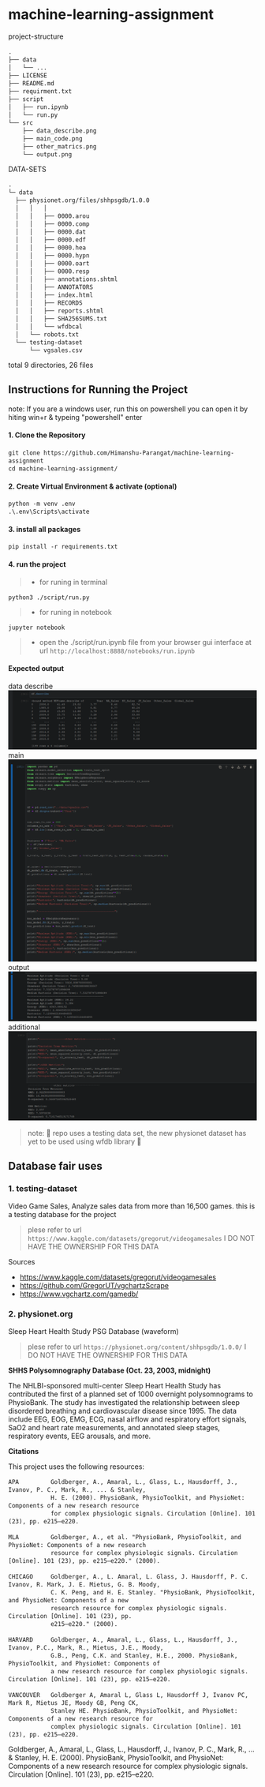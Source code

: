 # machine-learning-assignment

project-structure
```
.
├── data
│   └── ... 
├── LICENSE
├── README.md
├── requirment.txt
├── script
│   ├── run.ipynb
│   └── run.py
└── src
    ├── data_describe.png
    ├── main_code.png
    ├── other_matrics.png
    └── output.png
```

DATA-SETS
```
.
└─ data                                  
  ├── physionet.org/files/shhpsgdb/1.0.0                     
  │   │   │           
  │   │   ├── 0000.arou         
  │   │   ├── 0000.comp         
  │   │   ├── 0000.dat          
  │   │   ├── 0000.edf          
  │   │   ├── 0000.hea          
  │   │   ├── 0000.hypn         
  │   │   ├── 0000.oart         
  │   │   ├── 0000.resp         
  │   │   ├── annotations.shtml 
  │   │   ├── ANNOTATORS        
  │   │   ├── index.html        
  │   │   ├── RECORDS           
  │   │   ├── reports.shtml     
  │   │   ├── SHA256SUMS.txt    
  │   │   └── wfdbcal           
  │   └── robots.txt                    
  └── testing-dataset                   
      └── vgsales.csv                   
```
total 9 directories, 26 files


## Instructions for Running the Project
note: If you are a windows user, run this on powershell
you can open it by hiting win+r & typeing "powershell" enter



#### 1. Clone the Repository
```
git clone https://github.com/Himanshu-Parangat/machine-learning-assignment
cd machine-learning-assignment/
```

#### 2. Create Virtual Environment & activate (optional)
```
python -m venv .env
.\.env\Scripts\activate
```

#### 3. install all packages
```
pip install -r requirements.txt
```

#### 4. run the project

> * for runing in terminal 
```
python3 ./script/run.py
```

> * for runing in notebook
```
jupyter notebook
```
> * open the ./script/run.ipynb file from your browser gui interface at url `http://localhost:8888/notebooks/run.ipynb`


#### Expected output

data describe
![Data Description](src/data_describe.png)
main 
![Main Code](src/main_code.png)
output
![Output](src/output.png)
additional
![Other Metrics](src/other_matrics.png)

> note: 🚧 repo uses a testing data set, the new physionet dataset has yet to be used using wfdb library  🚧 

## Database fair uses 

### 1. testing-dataset

Video Game Sales, Analyze sales data from more than 16,500 games. this is a testing database for the project
> plese refer to url `https://www.kaggle.com/datasets/gregorut/videogamesales`
> I DO NOT HAVE THE OWNERSHIP FOR THIS DATA

Sources
* https://www.kaggle.com/datasets/gregorut/videogamesales
* https://github.com/GregorUT/vgchartzScrape
* https://www.vgchartz.com/gamedb/

### 2. physionet.org

Sleep Heart Health Study PSG Database (waveform)
> plese refer to url `https://physionet.org/content/shhpsgdb/1.0.0/` 
> I DO NOT HAVE THE OWNERSHIP FOR THIS DATA

**SHHS Polysomnography Database (Oct. 23, 2003, midnight)** 

The NHLBI-sponsored multi-center Sleep Heart Health Study has contributed the first of a planned set of 1000
overnight polysomnograms to PhysioBank. The study has investigated the relationship between sleep disordered
breathing and cardiovascular disease since 1995. The data include EEG, EOG, EMG, ECG, nasal airflow and
respiratory effort signals, SaO2 and heart rate measurements, and annotated sleep stages, respiratory events,
EEG arousals, and more.

**Citations**

This project uses the following resources:

```
APA 	    Goldberger, A., Amaral, L., Glass, L., Hausdorff, J., Ivanov, P. C., Mark, R., ... & Stanley,
            H. E. (2000). PhysioBank, PhysioToolkit, and PhysioNet: Components of a new research resource 
            for complex physiologic signals. Circulation [Online]. 101 (23), pp. e215–e220.

MLA 	    Goldberger, A., et al. "PhysioBank, PhysioToolkit, and PhysioNet: Components of a new research 
            resource for complex physiologic signals. Circulation [Online]. 101 (23), pp. e215–e220." (2000).

CHICAGO 	Goldberger, A., L. Amaral, L. Glass, J. Hausdorff, P. C. Ivanov, R. Mark, J. E. Mietus, G. B. Moody,
            C. K. Peng, and H. E. Stanley. "PhysioBank, PhysioToolkit, and PhysioNet: Components of a new 
            research resource for complex physiologic signals. Circulation [Online]. 101 (23), pp. 
            e215–e220." (2000).

HARVARD 	Goldberger, A., Amaral, L., Glass, L., Hausdorff, J., Ivanov, P.C., Mark, R., Mietus, J.E., Moody,
            G.B., Peng, C.K. and Stanley, H.E., 2000. PhysioBank, PhysioToolkit, and PhysioNet: Components of 
            a new research resource for complex physiologic signals. Circulation [Online]. 101 (23), pp. e215–e220.

VANCOUVER 	Goldberger A, Amaral L, Glass L, Hausdorff J, Ivanov PC, Mark R, Mietus JE, Moody GB, Peng CK, 
            Stanley HE. PhysioBank, PhysioToolkit, and PhysioNet: Components of a new research resource for
            complex physiologic signals. Circulation [Online]. 101 (23), pp. e215–e220.
```

Goldberger, A., Amaral, L., Glass, L., Hausdorff, J., Ivanov, P. C., Mark, R., ... & Stanley, H. E. (2000).
PhysioBank, PhysioToolkit, and PhysioNet: Components of a new research resource for complex physiologic signals. 
Circulation [Online]. 101 (23), pp. e215–e220.

